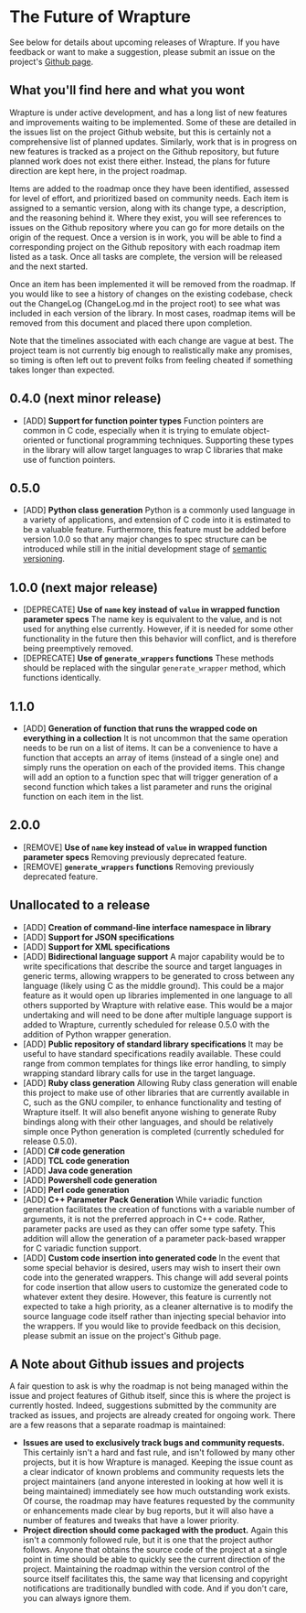 # The Future of Wrapture

See below for details about upcoming releases of Wrapture. If you have feedback
or want to make a suggestion, please submit an issue on the project's
[Github page](https://github.com/goatshriek/wrapture).

## What you'll find here and what you wont

Wrapture is under active development, and has a long list of new features and
improvements waiting to be implemented. Some of these are detailed in the issues
list on the project Github website, but this is certainly not a comprehensive
list of planned updates. Similarly, work that is in progress on new features is
tracked as a project on the Github repository, but future planned work does not
exist there either. Instead, the plans for future direction are kept here, in
the project roadmap.

Items are added to the roadmap once they have been identified, assessed for
level of effort, and prioritized based on community needs. Each item is assigned
to a semantic version, along with its change type, a description, and the
reasoning behind it. Where they exist, you will see references to issues on the
Github repository where you can go for more details on the origin of the
request. Once a version is in work, you will be able to find a corresponding
project on the Github repository with each roadmap item listed as a task. Once
all tasks are complete, the version will be released and the next started.

Once an item has been implemented it will be removed from the roadmap. If you
would like to see a history of changes on the existing codebase, check out the
ChangeLog (ChangeLog.md in the project root) to see what was included in each
version of the library. In most cases, roadmap items will be removed from this
document and placed there upon completion.

Note that the timelines associated with each change are vague at best. The
project team is not currently big enough to realistically make any promises, so
timing is often left out to prevent folks from feeling cheated if something
takes longer than expected.

## 0.4.0 (next minor release)
 * [ADD] **Support for function pointer types**
   Function pointers are common in C code, especially when it is trying to
   emulate object-oriented or functional programming techniques. Supporting
   these types in the library will allow target languages to wrap C libraries
   that make use of function pointers.

## 0.5.0
 * [ADD] **Python class generation**
   Python is a commonly used language in a variety of applications, and
   extension of C code into it is estimated to be a valuable feature.
   Furthermore, this feature must be added before version 1.0.0 so that any
   major changes to spec structure can be introduced while still in the initial
   development stage of [semantic versioning](https://semver.org/).

## 1.0.0 (next major release)
 * [DEPRECATE] **Use of `name` key instead of `value` in wrapped function
   parameter specs**
   The name key is equivalent to the value, and is not used for anything else
   currently. However, if it is needed for some other functionality in the
   future then this behavior will conflict, and is therefore being preemptively
   removed.
 * [DEPRECATE] **Use of `generate_wrappers` functions**
   These methods should be replaced with the singular `generate_wrapper` method,
   which functions identically.

## 1.1.0
 * [ADD] **Generation of function that runs the wrapped code on everything in a
   collection**
   It is not uncommon that the same operation needs to be run on a list of
   items. It can be a convenience to have a function that accepts an array of
   items (instead of a single one) and simply runs the operation on each of the
   provided items. This change will add an option to a function spec that will
   trigger generation of a second function which takes a list parameter and runs
   the original function on each item in the list.

## 2.0.0
 * [REMOVE] **Use of `name` key instead of `value` in wrapped function parameter
   specs**
   Removing previously deprecated feature.
 * [REMOVE] **`generate_wrappers` functions**
   Removing previously deprecated feature.

## Unallocated to a release
 * [ADD] **Creation of command-line interface namespace in library**
 * [ADD] **Support for JSON specifications**
 * [ADD] **Support for XML specifications**
 * [ADD] **Bidirectional language support**
   A major capability would be to write specifications that describe the source
   and target languages in generic terms, allowing wrappers to be generated to
   cross between any language (likely using C as the middle ground). This could
   be a major feature as it would open up libraries implemented in one language
   to all others supported by Wrapture with relative ease. This would be a major
   undertaking and will need to be done after multiple language support is added
   to Wrapture, currently scheduled for release 0.5.0 with the addition of
   Python wrapper generation.
 * [ADD] **Public repository of standard library specifications**
   It may be useful to have standard specifications readily available. These
   could range from common templates for things like error handling, to simply
   wrapping standard library calls for use in the target language.
 * [ADD] **Ruby class generation**
   Allowing Ruby class generation will enable this project to make use of other
   libraries that are currently available in C, such as the GNU compiler, to
   enhance functionality and testing of Wrapture itself. It will also benefit
   anyone wishing to generate Ruby bindings along with their other languages,
   and should be relatively simple once Python generation is completed
   (currently scheduled for release 0.5.0).
 * [ADD] **C# code generation**
 * [ADD] **TCL code generation**
 * [ADD] **Java code generation**
 * [ADD] **Powershell code generation**
 * [ADD] **Perl code generation**
 * [ADD] **C++ Parameter Pack Generation**
   While variadic function generation facilitates the creation of functions with
   a variable number of arguments, it is not the preferred approach in C++ code.
   Rather, parameter packs are used as they can offer some type safety. This
   addition will allow the generation of a parameter pack-based wrapper for C
   variadic function support.
 * [ADD] **Custom code insertion into generated code**
   In the event that some special behavior is desired, users may wish to insert
   their own code into the generated wrappers. This change will add several
   points for code insertion that allow users to customize the generated code to
   whatever extent they desire. However, this feature is currently not expected
   to take a high priority, as a cleaner alternative is to modify the source
   language code itself rather than injecting special behavior into the
   wrappers. If you would like to provide feedback on this decision, please
   submit an issue on the project's Github page.


## A Note about Github issues and projects

A fair question to ask is why the roadmap is not being managed within the issue
and project features of Github itself, since this is where the project is
currently hosted. Indeed, suggestions submitted by the community are tracked as
issues, and projects are already created for ongoing work. There are a few
reasons that a separate roadmap is maintained:
 * **Issues are used to exclusively track bugs and community requests.**
   This certainly isn't a hard and fast rule, and isn't followed by many other
   projects, but it is how Wrapture is managed. Keeping the issue count as a
   clear indicator of known problems and community requests lets the project
   maintainers (and anyone interested in looking at how well it is being
   maintained) immediately see how much outstanding work exists. Of course,
   the roadmap may have features requested by the community or enhancements made
   clear by bug reports, but it will also have a number of features and tweaks
   that have a lower priority.
 * **Project direction should come packaged with the product.**
   Again this isn't a commonly followed rule, but it is one that the project
   author follows. Anyone that obtains the source code of the project at a
   single point in time should be able to quickly see the current direction of
   the project. Maintaining the roadmap within the version control of the source
   itself facilitates this, the same way that licensing and copyright
   notifications are traditionally bundled with code. And if you don't care,
   you can always ignore them.
